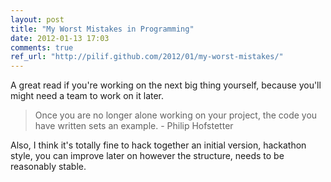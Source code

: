 ```yaml
---
layout: post
title: "My Worst Mistakes in Programming"
date: 2012-01-13 17:03
comments: true
ref_url: "http://pilif.github.com/2012/01/my-worst-mistakes/"
---
```


A great read if you're working on the next big thing yourself, because you'll might need a team to work on it later.

> Once you are no longer alone working on your project, the code you have written sets an example. - Philip Hofstetter

Also, I think it's totally fine to hack together an initial version, hackathon style, you can improve later on however the structure, needs to be reasonably stable.
